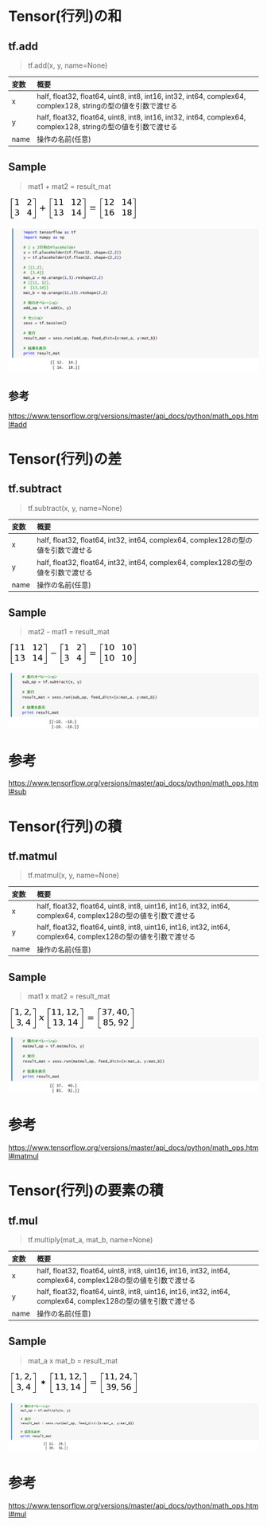 
# Tensor(行列)の和

## tf.add

> tf.add(x, y, name=None)

|変数|概要|
|:--|:--|
|x|half, float32, float64, uint8, int8, int16, int32, int64, complex64, complex128, stringの型の値を引数で渡せる|
|y|half, float32, float64, uint8, int8, int16, int32, int64, complex64, complex128, stringの型の値を引数で渡せる|
|name|操作の名前(任意)|

## Sample

> mat1 + mat2 = result_mat

![](/img/tf_add.png)

![](/img/op01.png)

## 参考

https://www.tensorflow.org/versions/master/api_docs/python/math_ops.html#add

# Tensor(行列)の差

## tf.subtract

> tf.subtract(x, y, name=None)

|変数|概要|
|:--|:--|
|x|half, float32, float64, int32, int64, complex64, complex128の型の値を引数で渡せる|
|y|half, float32, float64, int32, int64, complex64, complex128の型の値を引数で渡せる|
|name|操作の名前(任意)|

## Sample

> mat2 - mat1 = result_mat

![](/img/tf_sub.png)

![](/img/op02.png)

# 参考

https://www.tensorflow.org/versions/master/api_docs/python/math_ops.html#sub

# Tensor(行列)の積

## tf.matmul

> tf.matmul(x, y, name=None)

|変数|概要|
|:--|:--|
|x|half, float32, float64, uint8, int8, uint16, int16, int32, int64, complex64, complex128の型の値を引数で渡せる|
|y|half, float32, float64, uint8, int8, uint16, int16, int32, int64, complex64, complex128の型の値を引数で渡せる|
|name|操作の名前(任意)|

## Sample

> mat1 x mat2 = result_mat

![](/img/tf_matmul.png)

![](/img/op03.png)

# 参考

https://www.tensorflow.org/versions/master/api_docs/python/math_ops.html#matmul

# Tensor(行列)の要素の積

## tf.mul

> tf.multiply(mat_a, mat_b, name=None)

|変数|概要|
|:--|:--|
|x|half, float32, float64, uint8, int8, uint16, int16, int32, int64, complex64, complex128の型の値を引数で渡せる|
|y|half, float32, float64, uint8, int8, uint16, int16, int32, int64, complex64, complex128の型の値を引数で渡せる|
|name|操作の名前(任意)|

## Sample

> mat_a x mat_b = result_mat

![](/img/tf_mul.png)

![](/img/op04.png)

# 参考

https://www.tensorflow.org/versions/master/api_docs/python/math_ops.html#mul


